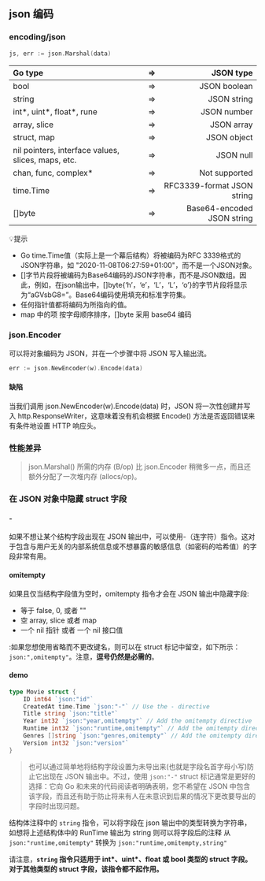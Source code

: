 ## json 编码

###  encoding/json
```go
js, err := json.Marshal(data)
```
| Go type                                            | ⇒  |                  JSON type |
|:---------------------------------------------------|:--:|---------------------------:|
| bool                                               | ⇒  |               JSON boolean |
| string                                             | ⇒  |                JSON string |
| int*, uint*, float*, rune                          | ⇒  |                JSON number |
| array, slice                                       | ⇒  |                JSON array  |
| struct, map                                        | ⇒  |                JSON object |
| nil pointers, interface values, slices, maps, etc. | ⇒  |                  JSON null |
| chan, func, complex*                               | ⇒  |              Not supported |
| time.Time                                          | ⇒  | RFC3339-format JSON string |
| []byte                                             | ⇒  | Base64-encoded JSON string |

💡提示
- Go time.Time值（实际上是一个幕后结构）将被编码为RFC 3339格式的JSON字符串，如 "2020-11-08T06:27:59+01:00"，而不是一个JSON对象。
- []字节片段将被编码为Base64编码的JSON字符串，而不是JSON数组。因此，例如，在json输出中，[]byte{‘h’，‘e’，‘L’，‘L’，‘o’}的字节片段将显示为“aGVsbG8=”。Base64编码使用填充和标准字符集。
- 任何指针值都将编码为所指向的值。
- map 中的项 按字母顺序排序，[]byte 采用 base64 编码
### json.Encoder
可以将对象编码为 JSON，并在一个步骤中将 JSON 写入输出流。
```go
err := json.NewEncoder(w).Encode(data)
```
#### 缺陷
当我们调用 json.NewEncoder(w).Encode(data) 时，JSON 将一次性创建并写入 http.ResponseWriter，这意味着没有机会根据 Encode() 方法是否返回错误来有条件地设置 HTTP 响应头。
### 性能差异
> json.Marshal() 所需的内存 (B/op) 比 json.Encoder 稍微多一点，而且还额外分配了一次堆内存 (allocs/op)。

### 在 JSON 对象中隐藏 struct 字段
#### - 
如果不想让某个结构字段出现在 JSON 输出中，可以使用-（连字符）指令。这对于包含与用户无关的内部系统信息或不想暴露的敏感信息（如密码的哈希值）的字段非常有用。
#### omitempty
如果且仅当结构字段值为空时，omitempty 指令才会在 JSON 输出中隐藏字段:
- 等于 false, 0, 或者 ""
- 空 array, slice 或者 map
- 一个 nil 指针 或者 一个 nil 接口值

:如果您想使用省略而不更改键名，则可以在 struct 标记中留空，如下所示： `json:",omitempty"`。注意，**逗号仍然是必需的**。

#### demo
```go
type Movie struct {
    ID int64 `json:"id"`
    CreatedAt time.Time `json:"-"` // Use the - directive
    Title string `json:"title"`
    Year int32 `json:"year,omitempty"` // Add the omitempty directive
    Runtime int32 `json:"runtime,omitempty"` // Add the omitempty directive
    Genres []string `json:"genres,omitempty"` // Add the omitempty directive
    Version int32 `json:"version"`
}
```
> 也可以通过简单地将结构字段设置为未导出来(也就是字段名首字母小写)防止它出现在 JSON 输出中。不过，使用 `json:"-"` struct 标记通常是更好的选择：它向 Go 和未来的代码阅读者明确表明，您不希望在 JSON 中包含该字段，而且还有助于防止将来有人在未意识到后果的情况下更改要导出的字段时出现问题。

结构体注释中的 `string` 指令，可以将字段在 json 输出中的类型转换为字符串，如想将上述结构体中的 RunTime 输出为 string 则可以将字段后的注释 从 `json:"runtime,omitempty"` 转换为 `json:"runtime,omitempty,string"`

请注意，**`string` 指令只适用于 int*、uint*、float 或 bool 类型的 struct 字段。对于其他类型的 struct 字段，该指令都不起作用。**



